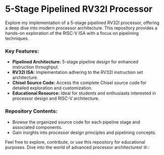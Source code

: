 # 5-Stage Pipelined RV32I Processor

Explore my implementation of a 5-stage pipelined RV32I processor, offering a deep dive into modern processor architecture. This repository provides a hands-on exploration of the RISC-V ISA with a focus on pipelining techniques.

### Key Features:
- **Pipelined Architecture:** 5-stage pipeline design for enhanced instruction throughput.
- **RV32I ISA:** Implementation adhering to the RV32I instruction set architecture.
- **Chisel Source Code:** Access the complete Chisel source code for detailed exploration and customization.
- **Educational Resource:** Ideal for students and enthusiasts interested in processor design and RISC-V architecture.

### Repository Contents:
- Browse the organized source code for each pipeline stage and associated components.
- Gain insights into processor design principles and pipelining concepts.

Feel free to explore, contribute, or use this repository for educational purposes. Dive into the world of advanced processor architectures! 🌐💡

